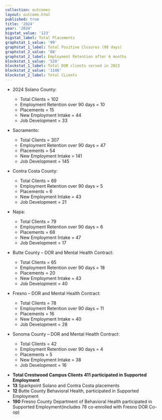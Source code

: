 ```yaml
---
collection: outcomes
layout: outcome.html
published: true
title: '2024'
year: '2024'
bigstat_value: '123'
bigstat_label: Total Placements
graphstat_1_value: '99'
graphstat_1_label: Total Positive Closures (90 days)
graphstat_2_value: '88'
graphstat_2_label: Employment Retention after 6 months
blockstat_1_value: '529'
blockstat_1_label: Total DOR clients served in 2023
blockstat_2_value: '1146'
blockstat_2_label: Total CLients
---
```

* 2024 Solano County:
  - Total Clients = 102
  - Employment Retention over 90 days = 10
  - Placements = 15
  - New Employment Intake = 44
  - Job Development = 33

* Sacramento:
  - Total Clients = 307
  - Employment Retention over 90 days = 47 
  - Placements = 54
  - New Employment Intake = 141
  - Job Development = 145

* Contra Costa County:
  - Total Clients = 69
  - Employment Retention over 90 days = 5 
  - Placements = 6
  - New Employment Intake = 43
  - Job Development = 21
  
* Napa:
  - Total Clients = 79
  - Employment Retention over 90 days = 6 
  - Placements = 68
  - New Employment Intake = 47
  - Job Development = 17  

* Butte County – DOR and Mental Health Contract:
  - Total Clients = 65
  - Employment Retention over 90 days = 18 
  - Placements = 20
  - New Employment Intake = 43
  - Job Development = 40
  
* Fresno – DOR and Mental Health Contract:
  - Total Clients = 78
  - Employment Retention over 90 days = 11 
  - Placements = 16
  - New Employment Intake = 40
  - Job Development = 28

* Sonoma County – DOR and Mental Health Contract:
  - Total Clients = 42
  - Employment Retention over 90 days = 4 
  - Placements = 5
  - New Employment Intake = 38
  - Job Development = 16


- **Total Crestwood Campus Clients** **411** **participated in Supported Employment**
- **13** Sparkpoint Solano and Contra Costa placements
- **12** Butte County Behavioral Health, participated in Supported Employment
- **190** Fresno County Department of Behavioral Health participated in Supported Employment(includes 78 co-enrolled with Fresno DOR Co-op)
